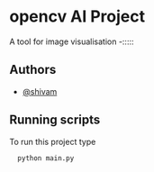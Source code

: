 
# opencv AI Project

A tool for image visualisation -:::::






## Authors

- [@shivam](https://www.github.com/shivamsatyam)

  
## Running scripts

To run this project type

```bash
  python main.py
```

  